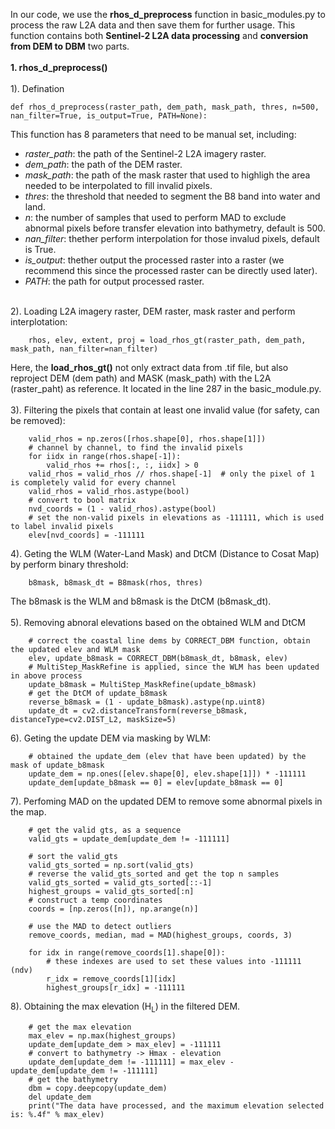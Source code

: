 In our code, we use the **rhos_d_preprocess** function in basic_modules.py to process the raw L2A data and then save them for further usage.  This function contains both **Sentinel-2 L2A data processing** and **conversion from DEM to DBM** two parts. <br><br>
**1. rhos_d_preprocess()**<br><br>
1). Defination <br>
```
def rhos_d_preprocess(raster_path, dem_path, mask_path, thres, n=500, nan_filter=True, is_output=True, PATH=None):
```
This function has 8 parameters that need to be manual set, including: <br>
- *raster_path*: the path of the Sentinel-2 L2A imagery raster. <br>
- *dem_path*: the path of the DEM raster. <br>
- *mask_path*: the path of the mask raster that used to highligh the area needed to be interpolated to fill invalid pixels. <br>
- *thres*: the threshold that needed to segment the B8 band into water and land. <br>
- *n*: the number of samples that used to perform MAD to exclude abnormal pixels before transfer elevation into bathymetry, default is 500. <br>
- *nan_filter*: thether perform interpolation for those invalud pixels, default is True.<br>
- *is_output*: thether output the processed raster into a raster (we recommend this since the processed raster can be directly used later).<br>
- *PATH*: the path for output processed raster.<br><br>

2). Loading L2A imagery raster, DEM raster, mask raster and perform interplotation: <br>
```
    rhos, elev, extent, proj = load_rhos_gt(raster_path, dem_path, mask_path, nan_filter=nan_filter)
```
Here, the **load_rhos_gt()** not only extract data from .tif file, but also reproject DEM (dem path) and MASK (mask_path) with the L2A (raster_paht) as reference. It located in the line 287 in the basic_module.py. <br><br>
3). Filtering the pixels that contain at least one invalid value (for safety, can be removed):
```
    valid_rhos = np.zeros([rhos.shape[0], rhos.shape[1]])
    # channel by channel, to find the invalid pixels
    for iidx in range(rhos.shape[-1]):
        valid_rhos += rhos[:, :, iidx] > 0
    valid_rhos = valid_rhos // rhos.shape[-1]  # only the pixel of 1 is completely valid for every channel
    valid_rhos = valid_rhos.astype(bool)
    # convert to bool matrix
    nvd_coords = (1 - valid_rhos).astype(bool)
    # set the non-valid pixels in elevations as -111111, which is used to label invalid pixels
    elev[nvd_coords] = -111111
```
4). Geting the WLM (Water-Land Mask) and DtCM (Distance to Cosat Map) by perform binary threshold:
```
    b8mask, b8mask_dt = B8mask(rhos, thres)
```
The b8mask is the WLM and b8mask is the DtCM (b8mask_dt).<br><br>
5). Removing abnoral elevations based on the obtained WLM and DtCM 
```
    # correct the coastal line dems by CORRECT_DBM function, obtain the updated elev and WLM mask
    elev, update_b8mask = CORRECT_DBM(b8mask_dt, b8mask, elev)
    # MultiStep_MaskRefine is applied, since the WLM has been updated in above process
    update_b8mask = MultiStep_MaskRefine(update_b8mask)
    # get the DtCM of update_b8mask
    reverse_b8mask = (1 - update_b8mask).astype(np.uint8)
    update_dt = cv2.distanceTransform(reverse_b8mask, distanceType=cv2.DIST_L2, maskSize=5)
```
6). Geting the update DEM via masking by WLM: <br>
```
    # obtained the update_dem (elev that have been updated) by the mask of update_b8mask
    update_dem = np.ones([elev.shape[0], elev.shape[1]]) * -111111
    update_dem[update_b8mask == 0] = elev[update_b8mask == 0]
```

7). Perfoming MAD on the updated DEM to remove some abnormal pixels in the map. 
```
    # get the valid gts, as a sequence
    valid_gts = update_dem[update_dem != -111111]

    # sort the valid_gts
    valid_gts_sorted = np.sort(valid_gts)
    # reverse the valid_gts_sorted and get the top n samples
    valid_gts_sorted = valid_gts_sorted[::-1]
    highest_groups = valid_gts_sorted[:n]
    # construct a temp coordinates
    coords = [np.zeros([n]), np.arange(n)]

    # use the MAD to detect outliers
    remove_coords, median, mad = MAD(highest_groups, coords, 3)

    for idx in range(remove_coords[1].shape[0]):
        # these indexes are used to set these values into -111111 (ndv)
        r_idx = remove_coords[1][idx]
        highest_groups[r_idx] = -111111
```
8). Obtaining the max elevation (H<sub>L</sub>) in the filtered DEM.
```
    # get the max elevation
    max_elev = np.max(highest_groups)
    update_dem[update_dem > max_elev] = -111111
    # convert to bathymetry -> Hmax - elevation
    update_dem[update_dem != -111111] = max_elev - update_dem[update_dem != -111111]
    # get the bathymetry
    dbm = copy.deepcopy(update_dem)
    del update_dem
    print("The data have processed, and the maximum elevation selected is: %.4f" % max_elev)
```
